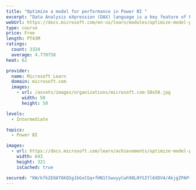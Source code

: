 ```yaml
---
title: "Optimize a model for performance in Power BI "
excerpt: "Data Analysis eXpression (DAX) language is a key feature of Power BI. It is used to create calculated columns, calculated tables, and measures. In this module, you will learn how to use DAX to solve typical analytics problems. You will learn about one of the most popular DAX functions, CALCULATE, and how it can override the default behavior of Power BI."
webUrl: https://docs.microsoft.com/en-us/learn/modules/optimize-model-power-bi/
type: course
price: Free
length: PT43M
ratings:
  count: 3324
  average: 4.770758
heat: 62

provider:
  name: Microsoft Learn
  domain: microsoft.com
  images:
    - url: /assets/images/organizations/microsoft.com-50x50.jpg
      width: 50
      height: 50

levels:
  - Intermediate

topics:
  - Power BI

images:
  - url: https://docs.microsoft.com/learn/achievements/optimize-model-power-bi-social.png
    width: 643
    height: 321
    isCached: true

secured: "KW/kfk2EOAT6KQSg1bGxCGq+fHN1tSwuyyCwh98L0YSIYl6XDV4/AkjgZPAP+pQFEmFhZUOEoNptx7lKUUyvCji2sVS9g0JL6xh8wED4NB6Mz/Lc3GB2WoOdJhF6FFxPkZpmU6HqA6cbIWZEGG9DJIOx0sUw0HpOE4YWWErB+fy8W3zVX5VLiNF9m9pxctFOny8mvUy739HZGyUBYOFRmM9FpX5X9V+ZEpAtCEgk0IQdrYazVK+7WwSEk+3h1Wt3GFaiwnYRXyH4t5bcdhhkr+KmAFAW6d/JfxIzAh/am/OXTSMexZQ+M/YqWmMyQLgcSZaSBTb8KAoxP66txYZdJREAt8BPm0BMWMKsuixxxo3KIAERb0vu0HAMRo5SZQ2EIQYyYkeVd3nSWRsCJxMg+6uMkZa2QhP8RvuYaXvKl8A=;415648ioWpRb25P5GtbJmA=="
---
```


